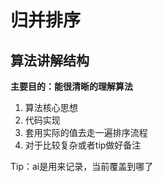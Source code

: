 # 归并排序
## 算法讲解结构
**主要目的：能很清晰的理解算法**
1. 算法核心思想
2. 代码实现
3. 套用实际的值去走一遍排序流程
4. 对于比较复杂或者tip做好备注

Tip：ai是用来记录，当前覆盖到哪了
